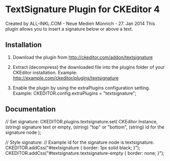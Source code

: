 TextSignature Plugin for CKEditor 4
===================================

Created by ALL-INKL.COM - Neue Medien Münnich - 27. Jan 2014
This plugin allows you to insert a signature below or above a text.


## Installation

 1. Download the plugin from http://ckeditor.com/addon/textsignature
 
 2. Extract (decompress) the downloaded file into the plugins folder of your
	CKEditor installation.
	Example: http://example.com/ckeditor/plugins/textsignature
	
 3. Enable the plugin by using the extraPlugins configuration setting.
	Example: CKEDITOR.config.extraPlugins = "textsignature";


## Documentation

 // Set signature:
	CKEDITOR.plugins.textsignature.set(
		CKEditor Instance,
		(string) signature text or empty,
		(string) "top" or "bottom",
		(string) id for the signature node
	);
 
 // Style signature:
 // Example id for the signature node is textsignature.
	CKEDITOR.addCss("#textsignature { border: 1px solid black; }");
	CKEDITOR.addCss("#textsignature.textsignature-empty { border: none; }");

